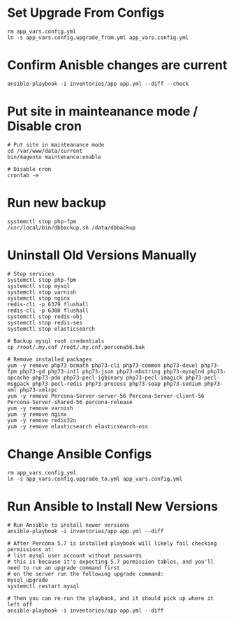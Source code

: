 # Set Upgrade From Configs

    rm app_vars.config.yml
    ln -s app_vars.config.upgrade_from.yml app_vars.config.yml

# Confirm Anisble changes are current

    ansible-playbook -i inventories/app app.yml --diff --check

# Put site in mainteanance mode / Disable cron

    # Put site in mainteanance mode
    cd /var/www/data/current
    bin/magento maintenance:enable

    # Disable cron
    crontab -e

# Run new backup

    systemctl stop php-fpm
    /usr/local/bin/dbbackup.sh /data/dbbackup

# Uninstall Old Versions Manually

    # Stop services
    systemctl stop php-fpm
    systemctl stop mysql
    systemctl stop varnish
    systemctl stop nginx
    redis-cli -p 6379 flushall
    redis-cli -p 6380 flushall
    systemctl stop redis-obj
    systemctl stop redis-ses
    systemctl stop elasticsearch

    # Backup mysql root credentials
    cp /root/.my.cnf /root/.my.cnf.percona56.bak

    # Remove installed packages
    yum -y remove php73-bcmath php73-cli php73-common php73-devel php73-fpm php73-gd php73-intl php73-json php73-mbstring php73-mysqlnd php73-opcache php73-pdo php73-pecl-igbinary php73-pecl-imagick php73-pecl-msgpack php73-pecl-redis php73-process php73-soap php73-sodium php73-xml php73-xmlrpc
    yum -y remove Percona-Server-server-56 Percona-Server-client-56 Percona-Server-shared-56 percona-release
    yum -y remove varnish
    yum -y remove nginx
    yum -y remove redis32u
    yum -y remove elasticsearch elasticsearch-oss

# Change Ansible Configs

    rm app_vars.config.yml
    ln -s app_vars.config.upgrade_to.yml app_vars.config.yml

# Run Ansible to Install New Versions

    # Run Ansible to install newer versions
    ansible-playbook -i inventories/app app.yml --diff

    # After Percona 5.7 is installed playbook will likely fail checking permissions at:
    # list mysql user account without passwords
    # this is because it's expecting 5.7 permission tables, and you'll need to run an upgrade command first
    # on the server run the following upgrade command:
    mysql_upgrade
    systemctl restart mysql

    # Then you can re-run the playbook, and it should pick up where it left off
    ansible-playbook -i inventories/app app.yml --diff
